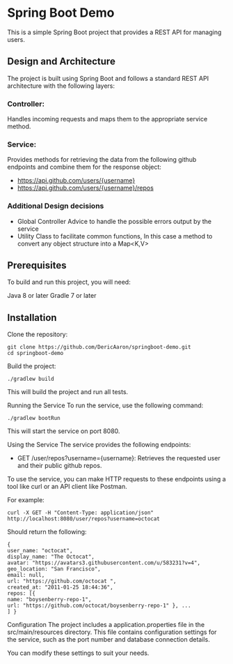 # Spring Boot Demo
This is a simple Spring Boot project that provides a REST API for managing users.

## Design and Architecture
The project is built using Spring Boot and follows a standard REST API architecture with the following layers:

### Controller: 
Handles incoming requests and maps them to the appropriate service method.

### Service: 
Provides methods for retrieving the data from the following github endpoints and combine them for the response object:
* https://api.github.com/users/{username}
* https://api.github.com/users/{username}/repos

### Additional Design decisions
* Global Controller Advice to handle the possible errors output by the service
* Utility Class to facilitate common functions, In this case a method to convert any object structure into a Map<K,V>

## Prerequisites
To build and run this project, you will need:

Java 8 or later
Gradle 7 or later

## Installation
Clone the repository:

```
git clone https://github.com/DericAaron/springboot-demo.git
cd springboot-demo
```

Build the project:

```
./gradlew build
```

This will build the project and run all tests.

Running the Service
To run the service, use the following command:

```
./gradlew bootRun
```

This will start the service on port 8080.

Using the Service
The service provides the following endpoints:

- GET /user/repos?username={username}: Retrieves the requested user and their public github repos.

To use the service, you can make HTTP requests to these endpoints using a tool like curl or an API client like Postman.

For example:
```
curl -X GET -H "Content-Type: application/json" http://localhost:8080/user/repos?username=octocat
```

Should return the following:

```
{
user_name: "octocat",
display_name: "The Octocat",
avatar: "https://avatars3.githubusercontent.com/u/583231?v=4", geo_location: "San Francisco",
email: null,
url: "https://github.com/octocat ",
created_at: "2011-01-25 18:44:36",
repos: [{
name: "boysenberry-repo-1",
url: "https://github.com/octocat/boysenberry-repo-1" }, ...
] }
```

Configuration
The project includes a application.properties file in the src/main/resources directory. This file contains configuration settings for the service, such as the port number and database connection details.

You can modify these settings to suit your needs.
